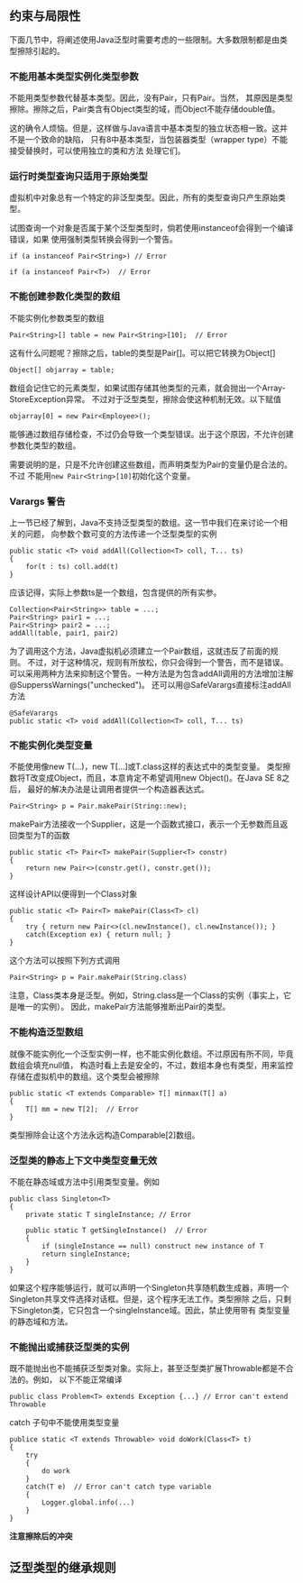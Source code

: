 

## 约束与局限性

下面几节中，将阐述使用Java泛型时需要考虑的一些限制。大多数限制都是由类型擦除引起的。

### 不能用基本类型实例化类型参数

不能用类型参数代替基本类型。因此，没有Pair<double>，只有Pair<Double>。当然，
其原因是类型擦除。擦除之后，Pair类含有Object类型的域，而Object不能存储double值。

这的确令人烦恼。但是，这样做与Java语言中基本类型的独立状态相一致。这并不是一个致命的缺陷，
只有8中基本类型，当包装器类型（wrapper type）不能接受替换时，可以使用独立的类和方法
处理它们。

### 运行时类型查询只适用于原始类型

虚拟机中对象总有一个特定的非泛型类型。因此，所有的类型查询只产生原始类型。

试图查询一个对象是否属于某个泛型类型时，倘若使用instanceof会得到一个编译错误，如果
使用强制类型转换会得到一个警告。
```
if (a instanceof Pair<String>) // Error

if (a instanceof Pair<T>)  // Error
```

### 不能创建参数化类型的数组

不能实例化参数类型的数组
```
Pair<String>[] table = new Pair<String>[10];  // Error
```
这有什么问题呢？擦除之后，table的类型是Pair[]。可以把它转换为Object[]
```
Object[] objarray = table;
```
数组会记住它的元素类型，如果试图存储其他类型的元素，就会抛出一个Array-StoreException异常。
不过对于泛型类型，擦除会使这种机制无效。以下赋值
```
objarray[0] = new Pair<Employee>();
```
能够通过数组存储检查，不过仍会导致一个类型错误。出于这个原因，不允许创建参数化类型的数组。

需要说明的是，只是不允许创建这些数组，而声明类型为Pair<String>的变量仍是合法的。不过
不能用`new Pair<String>[10]`初始化这个变量。

### Varargs 警告

上一节已经了解到，Java不支持泛型类型的数组。这一节中我们在来讨论一个相关的问题，
向参数个数可变的方法传递一个泛型类型的实例
```
public static <T> void addAll(Collection<T> coll, T... ts)
{
    for(t : ts) coll.add(t)
}
```
应该记得，实际上参数ts是一个数组，包含提供的所有实参。
```
Collection<Pair<String>> table = ...;
Pair<String> pair1 = ...;
Pair<String> pair2 = ...;
addAll(table, pair1, pair2)
```
为了调用这个方法，Java虚拟机必须建立一个Pair<String>数组，这就违反了前面的规则。
不过，对于这种情况，规则有所放松，你只会得到一个警告，而不是错误。
可以采用两种方法来抑制这个警告。一种方法是为包含addAll调用的方法增加注解@SupperssWarnings("unchecked")。
还可以用@SafeVarargs直接标注addAll方法
```
@SafeVarargs
public static <T> void addAll(Collection<T> coll, T... ts)
```

### 不能实例化类型变量

不能使用像new T(...)，new T[...]或T.class这样的表达式中的类型变量。
类型擦数将T改变成Object，而且，本意肯定不希望调用new Object()。在Java SE 8之后，
最好的解决办法是让调用者提供一个构造器表达式。
```
Pair<String> p = Pair.makePair(String::new);
```
makePair方法接收一个Supplier<T>，这是一个函数式接口，表示一个无参数而且返回类型为T的函数
```
public static <T> Pair<T> makePair(Supplier<T> constr)
{
    return new Pair<>(constr.get(), constr.get());
}
```

这样设计API以便得到一个Class对象
```
public static <T> Pair<T> makePair(Class<T> cl)
{
    try { return new Pair<>(cl.newInstance(), cl.newInstance()); }
    catch(Exception ex) { return null; }
}
```
这个方法可以按照下列方式调用
```
Pair<String> p = Pair.makePair(String.class)
```
注意，Class类本身是泛型。例如，String.class是一个Class<String>的实例（事实上，它是唯一的实例）。
因此，makePair方法能够推断出Pair的类型。

### 不能构造泛型数组

就像不能实例化一个泛型实例一样，也不能实例化数组。不过原因有所不同，毕竟数组会填充null值，
构造时看上去是安全的，不过，数组本身也有类型，用来监控存储在虚拟机中的数组。这个类型会被擦除
```
public static <T extends Comparable> T[] minmax(T[] a)
{
    T[] mm = new T[2];  // Error
}
```
类型擦除会让这个方法永远构造Comparable[2]数组。

### 泛型类的静态上下文中类型变量无效

不能在静态域或方法中引用类型变量。例如
```
public class Singleton<T>
{
    private static T singleInstance; // Error
    
    public static T getSingleInstance()  // Error
    {
        if (singleInstance == null) construct new instance of T
        return singleInstance;
    }
}
```
如果这个程序能够运行，就可以声明一个Singleton<Random>共享随机数生成器，声明一个
Singleton<JFileChooser>共享文件选择对话框。但是，这个程序无法工作。类型擦除
之后，只剩下Singleton类，它只包含一个singleInstance域。因此，禁止使用带有
类型变量的静态域和方法。

### 不能抛出或捕获泛型类的实例

既不能抛出也不能捕获泛型类对象。实际上，甚至泛型类扩展Throwable都是不合法的。例如，
以下不能正常编译
```
public class Problem<T> extends Exception {...} // Error can't extend Throwable
```
catch 子句中不能使用类型变量
```
publice static <T extends Throwable> void doWork(Class<T> t)
{
    try
    {
        do work
    }
    catch(T e)  // Error can't catch type variable
    {
        Logger.global.info(...)
    }
}
```

**注意擦除后的冲突**

## 泛型类型的继承规则



















